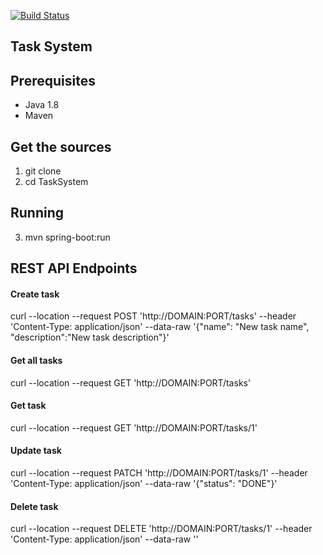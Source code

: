 [![Build Status](https://travis-ci.com/themikelus/TaskSystem.svg?branch=master)](https://travis-ci.com/themikelus/TaskSystem)

## Task System
## Prerequisites

* Java 1.8
* Maven

## Get the sources

1. git clone
2. cd TaskSystem

## Running

3. mvn spring-boot:run

## REST API Endpoints

#### Create task
curl --location --request POST 'http://DOMAIN:PORT/tasks' --header 'Content-Type: application/json' --data-raw '{"name": "New task name", "description":"New task description"}'

#### Get all tasks
curl --location --request GET 'http://DOMAIN:PORT/tasks'

#### Get task
curl --location --request GET 'http://DOMAIN:PORT/tasks/1'

#### Update task
curl --location --request PATCH 'http://DOMAIN:PORT/tasks/1' --header 'Content-Type: application/json' --data-raw '{"status": "DONE"}'

#### Delete task
curl --location --request DELETE 'http://DOMAIN:PORT/tasks/1' --header 'Content-Type: application/json' --data-raw ''